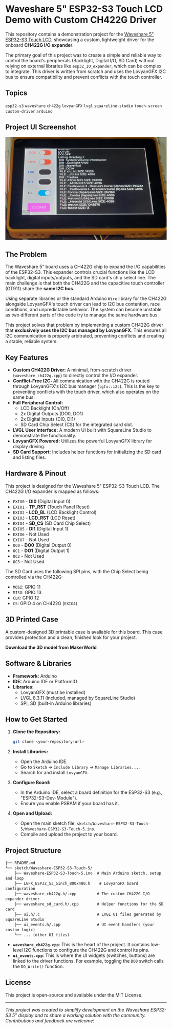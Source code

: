# Waveshare 5" ESP32-S3 Touch LCD Demo with Custom CH422G Driver

This repository contains a demonstration project for the [Waveshare 5" ESP32-S3 Touch LCD](https://www.waveshare.com/esp32-s3-touch-lcd-5.htm), showcasing a custom, lightweight driver for the onboard **CH422G I/O expander**.

The primary goal of this project was to create a simple and reliable way to control the board's peripherals (Backlight, Digital I/O, SD Card) without relying on external libraries like `esp32_IO_expander`, which can be complex to integrate. This driver is written from scratch and uses the LovyanGFX I2C bus to ensure compatibility and prevent conflicts with the touch controller.

## Topics
`esp32-s3` `waveshare` `ch422g` `lovyanGFX` `lvgl` `squareline-studio` `touch-screen` `custom-driver` `arduino`

## Project UI Screenshot
![Project UI Screenshot](https://github.com/VaAndCob/waveshare-esp32-s3-5inch-ch422g-driver/blob/main/document/20251018_200916.jpg)


## The Problem
The Waveshare 5" board uses a CH422G chip to expand the I/O capabilities of the ESP32-S3. This expander controls crucial functions like the LCD backlight, digital inputs/outputs, and the SD card's chip select line. The main challenge is that both the CH422G and the capacitive touch controller (GT911) share the **same I2C bus**.

Using separate libraries or the standard Arduino `Wire` library for the CH422G alongside LovyanGFX's touch driver can lead to I2C bus contention, race conditions, and unpredictable behavior. The system can become unstable as two different parts of the code try to manage the same hardware bus.

This project solves that problem by implementing a custom CH422G driver that **exclusively uses the I2C bus managed by LovyanGFX**. This ensures all I2C communication is properly arbitrated, preventing conflicts and creating a stable, reliable system.

## Key Features

*   **Custom CH422G Driver:** A minimal, from-scratch driver (`waveshare_ch422g.cpp`) to directly control the I/O expander.
*   **Conflict-Free I2C:** All communication with the CH422G is routed through LovyanGFX's I2C bus manager (`lgfx::i2c`). This is the key to preventing conflicts with the touch driver, which also operates on the same bus.
*   **Full Peripheral Control:**
    *   LCD Backlight (On/Off)
    *   2x Digital Outputs (DO0, DO1)
    *   2x Digital Inputs (DI0, DI1)
    *   SD Card Chip Select (CS) for the integrated card slot.
*   **LVGL User Interface:** A modern UI built with SquareLine Studio to demonstrate the functionality.
*   **LovyanGFX Powered:** Utilizes the powerful LovyanGFX library for display driving.
*   **SD Card Support:** Includes helper functions for initializing the SD card and listing files.

## Hardware & Pinout

This project is designed for the Waveshare 5" ESP32-S3 Touch LCD. The CH422G I/O expander is mapped as follows:

*   `EXIO0` - **DI0** (Digital Input 0)
*   `EXIO1` - **TP_RST** (Touch Panel Reset)
*   `EXIO2` - **LCD_BL** (LCD Backlight Control)
*   `EXIO3` - **LCD_RST** (LCD Reset)
*   `EXIO4` - **SD_CS** (SD Card Chip Select)
*   `EXIO5` - **DI1** (Digital Input 1)
*   `EXIO6` - Not Used
*   `EXIO7` - Not Used
*   `OC0` - **DO0** (Digital Output 0)
*   `OC1` - **DO1** (Digital Output 1)
*   `OC2` - Not Used
*   `OC3` - Not Used

The SD Card uses the following SPI pins, with the Chip Select being controlled via the CH422G:

*   `MOSI`: GPIO 11
*   `MISO`: GPIO 13
*   `CLK`:  GPIO 12
*   `CS`:   GPIO 4 on CH422G (`EXIO4`)

## 3D Printed Case

A custom-designed 3D printable case is available for this board. This case provides protection and a clean, finished look for your project.

**Download the 3D model from MakerWorld**


## Software & Libraries

*   **Framework:** Arduino
*   **IDE:** Arduino IDE or PlatformIO
*   **Libraries:**
    *   LovyanGFX (must be installed)
    *   LVGL 8.3.11 (included, managed by SquareLine Studio)
    *   SPI, SD (built-in Arduino libraries)

## How to Get Started

1.  **Clone the Repository:**
    ```sh
    git clone <your-repository-url>
    ```

2.  **Install Libraries:**
    *   Open the Arduino IDE.
    *   Go to `Sketch` -> `Include Library` -> `Manage Libraries...`.
    *   Search for and install `LovyanGFX`.

3.  **Configure Board:**
    *   In the Arduino IDE, select a board definition for the ESP32-S3 (e.g., "ESP32-S3-Dev-Module").
    *   Ensure you enable PSRAM if your board has it.

4.  **Open and Upload:**
    *   Open the main sketch file: `sketch/Waveshare-ESP32-S3-Touch-5/Waveshare-ESP32-S3-Touch-5.ino`.
    *   Compile and upload the project to your board.

## Project Structure

```
├── README.md
└── sketch/Waveshare-ESP32-S3-Touch-5/
    ├── Waveshare-ESP32-S3-Touch-5.ino  # Main Arduino sketch, setup and loop
    ├── LGFX_ESP32_S3_5inch_800x480.h    # LovyanGFX board configuration
    ├── waveshare_ch422g.h/.cpp         # The custom CH422G I/O expander driver
    ├── waveshare_sd_card.h/.cpp        # Helper functions for the SD card
    ├── ui.h/.c                         # LVGL UI files generated by SquareLine Studio
    ├── ui_events.h/.cpp                # UI event handlers (your custom logic)
    └── ... (other UI files)
```

*   **`waveshare_ch422g.cpp`**: This is the heart of the project. It contains low-level I2C functions to configure the CH422G and control its pins.
*   **`ui_events.cpp`**: This is where the UI widgets (switches, buttons) are linked to the driver functions. For example, toggling the `DO0` switch calls the `DO_Write()` function.

## License

This project is open-source and available under the MIT License.

---

*This project was created to simplify development on the Waveshare ESP32-S3 5" display and to share a working solution with the community. Contributions and feedback are welcome!*